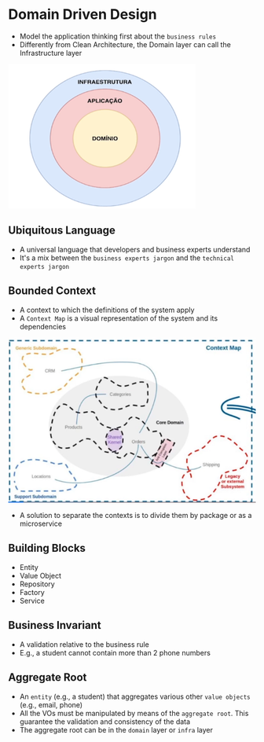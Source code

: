 # Domain Driven Design

- Model the application thinking first about the `business rules`
- Differently from Clean Architecture, the Domain layer can call the Infrastructure layer

![Clean Architecture Simplified](images/clean-architecture-simplified.png)

## Ubiquitous Language

- A universal language that developers and business experts understand
- It's a mix between the `business experts jargon` and the `technical experts jargon`

## Bounded Context

- A context to which the definitions of the system apply
- A `Context Map` is a visual representation of the system and its dependencies

![Context Map](images/context-map-ddd.png)

- A solution to separate the contexts is to divide them by package or as a microservice

## Building Blocks

- Entity
- Value Object
- Repository
- Factory
- Service

## Business Invariant

- A validation relative to the business rule
- E.g., a student cannot contain more than 2 phone numbers

## Aggregate Root

- An `entity` (e.g., a student) that aggregates various other `value objects` (e.g., email, phone)
- All the VOs must be manipulated by means of the `aggregate root`. This guarantee the validation and consistency of the data
- The aggregate root can be in the `domain` layer or `infra` layer
